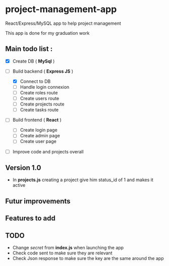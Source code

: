 # project-management-app

React/Express/MySQL app to help project management

This app is done for my graduation work

## Main todo list :

* [x] Create DB ( **MySql** )

* [ ] Build backend ( **Express JS** )
    * [x] Connect to DB
    * [ ] Handle login connexion
    * [ ] Create roles route
    * [ ] Create users route
    * [ ] Create projects route
    * [ ] Create tasks route

* [ ] Build frontend ( **React** )
    * [ ] Create login page
    * [ ] Create admin page
    * [ ] Create user page

* [ ] Improve code and projects overall

## Version 1.0
- In **projects.js** creating a project give him status_id of 1 and makes it active

## Futur improvements

## Features to add

## TODO
- Change <em>secret</em> from **index.js** when launching the app
- Check code sent to make sure they are relevant
- Check Json response to make sure the key are the same around the app